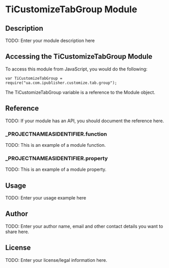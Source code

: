 # TiCustomizeTabGroup Module

## Description

TODO: Enter your module description here

## Accessing the TiCustomizeTabGroup Module

To access this module from JavaScript, you would do the following:

	var TiCustomizeTabGroup = require("ua.com.ipublisher.customize.tab.group");

The TiCustomizeTabGroup variable is a reference to the Module object.	

## Reference

TODO: If your module has an API, you should document
the reference here.

### ___PROJECTNAMEASIDENTIFIER__.function

TODO: This is an example of a module function.

### ___PROJECTNAMEASIDENTIFIER__.property

TODO: This is an example of a module property.

## Usage

TODO: Enter your usage example here

## Author

TODO: Enter your author name, email and other contact
details you want to share here. 

## License

TODO: Enter your license/legal information here.
